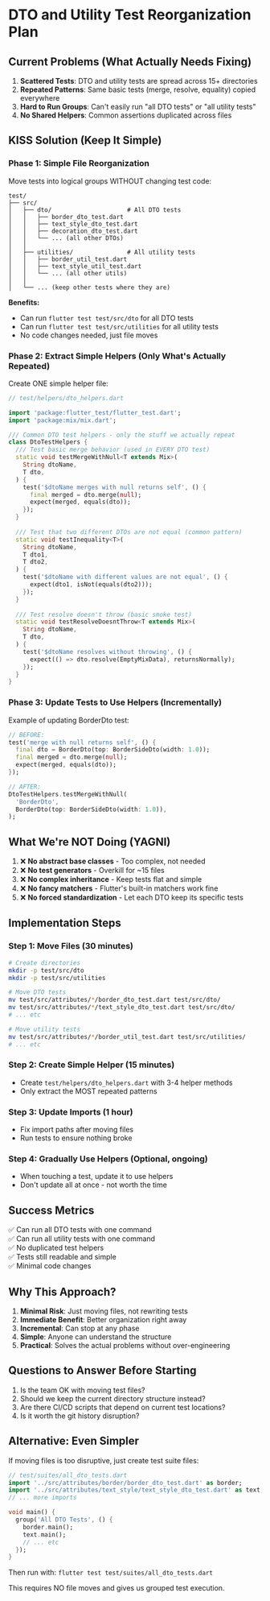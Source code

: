 # DTO and Utility Test Reorganization Plan

## Current Problems (What Actually Needs Fixing)

1. **Scattered Tests**: DTO and utility tests are spread across 15+ directories
2. **Repeated Patterns**: Same basic tests (merge, resolve, equality) copied everywhere
3. **Hard to Run Groups**: Can't easily run "all DTO tests" or "all utility tests"
4. **No Shared Helpers**: Common assertions duplicated across files

## KISS Solution (Keep It Simple)

### Phase 1: Simple File Reorganization
Move tests into logical groups WITHOUT changing test code:

```
test/
├── src/
│   ├── dto/                     # All DTO tests
│   │   ├── border_dto_test.dart
│   │   ├── text_style_dto_test.dart
│   │   ├── decoration_dto_test.dart
│   │   └── ... (all other DTOs)
│   │
│   ├── utilities/               # All utility tests
│   │   ├── border_util_test.dart
│   │   ├── text_style_util_test.dart
│   │   └── ... (all other utils)
│   │
│   └── ... (keep other tests where they are)
```

**Benefits:**
- Can run `flutter test test/src/dto` for all DTO tests
- Can run `flutter test test/src/utilities` for all utility tests
- No code changes needed, just file moves

### Phase 2: Extract Simple Helpers (Only What's Actually Repeated)

Create ONE simple helper file:

```dart
// test/helpers/dto_helpers.dart

import 'package:flutter_test/flutter_test.dart';
import 'package:mix/mix.dart';

/// Common DTO test helpers - only the stuff we actually repeat
class DtoTestHelpers {
  /// Test basic merge behavior (used in EVERY DTO test)
  static void testMergeWithNull<T extends Mix>(
    String dtoName,
    T dto,
  ) {
    test('$dtoName merges with null returns self', () {
      final merged = dto.merge(null);
      expect(merged, equals(dto));
    });
  }
  
  /// Test that two different DTOs are not equal (common pattern)
  static void testInequality<T>(
    String dtoName,
    T dto1,
    T dto2,
  ) {
    test('$dtoName with different values are not equal', () {
      expect(dto1, isNot(equals(dto2)));
    });
  }
  
  /// Test resolve doesn't throw (basic smoke test)
  static void testResolveDoesntThrow<T extends Mix>(
    String dtoName,
    T dto,
  ) {
    test('$dtoName resolves without throwing', () {
      expect(() => dto.resolve(EmptyMixData), returnsNormally);
    });
  }
}
```

### Phase 3: Update Tests to Use Helpers (Incrementally)

Example of updating BorderDto test:

```dart
// BEFORE: 
test('merge with null returns self', () {
  final dto = BorderDto(top: BorderSideDto(width: 1.0));
  final merged = dto.merge(null);
  expect(merged, equals(dto));
});

// AFTER:
DtoTestHelpers.testMergeWithNull(
  'BorderDto',
  BorderDto(top: BorderSideDto(width: 1.0)),
);
```

## What We're NOT Doing (YAGNI)

1. ❌ **No abstract base classes** - Too complex, not needed
2. ❌ **No test generators** - Overkill for ~15 files
3. ❌ **No complex inheritance** - Keep tests flat and simple
4. ❌ **No fancy matchers** - Flutter's built-in matchers work fine
5. ❌ **No forced standardization** - Let each DTO keep its specific tests

## Implementation Steps

### Step 1: Move Files (30 minutes)
```bash
# Create directories
mkdir -p test/src/dto
mkdir -p test/src/utilities

# Move DTO tests
mv test/src/attributes/*/border_dto_test.dart test/src/dto/
mv test/src/attributes/*/text_style_dto_test.dart test/src/dto/
# ... etc

# Move utility tests  
mv test/src/attributes/*/border_util_test.dart test/src/utilities/
# ... etc
```

### Step 2: Create Simple Helper (15 minutes)
- Create `test/helpers/dto_helpers.dart` with 3-4 helper methods
- Only extract the MOST repeated patterns

### Step 3: Update Imports (1 hour)
- Fix import paths after moving files
- Run tests to ensure nothing broke

### Step 4: Gradually Use Helpers (Optional, ongoing)
- When touching a test, update it to use helpers
- Don't update all at once - not worth the time

## Success Metrics

✅ Can run all DTO tests with one command  
✅ Can run all utility tests with one command  
✅ No duplicated test helpers  
✅ Tests still readable and simple  
✅ Minimal code changes  

## Why This Approach?

1. **Minimal Risk**: Just moving files, not rewriting tests
2. **Immediate Benefit**: Better organization right away
3. **Incremental**: Can stop at any phase
4. **Simple**: Anyone can understand the structure
5. **Practical**: Solves the actual problems without over-engineering

## Questions to Answer Before Starting

1. Is the team OK with moving test files?
2. Should we keep the current directory structure instead?
3. Are there CI/CD scripts that depend on current test locations?
4. Is it worth the git history disruption?

## Alternative: Even Simpler

If moving files is too disruptive, just create test suite files:

```dart
// test/suites/all_dto_tests.dart
import '../src/attributes/border/border_dto_test.dart' as border;
import '../src/attributes/text_style/text_style_dto_test.dart' as text;
// ... more imports

void main() {
  group('All DTO Tests', () {
    border.main();
    text.main();
    // ... etc
  });
}
```

Then run with: `flutter test test/suites/all_dto_tests.dart`

This requires NO file moves and gives us grouped test execution.